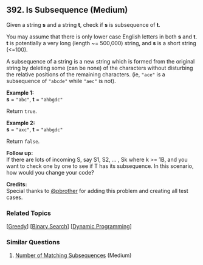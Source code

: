 <!--|This file generated by command(leetcode description); DO NOT EDIT.    |-->
<!--+----------------------------------------------------------------------+-->
<!--|@author    Openset <openset.wang@gmail.com>                           |-->
<!--|@link      https://github.com/openset                                 |-->
<!--|@home      https://github.com/openset/leetcode                        |-->
<!--+----------------------------------------------------------------------+-->

## 392. Is Subsequence (Medium)

<p>
Given a string <b>s</b> and a string <b>t</b>, check if <b>s</b> is subsequence of <b>t</b>.
</p>

<p>
You may assume that there is only lower case English letters in both <b>s</b> and <b>t</b>. <b>t</b> is potentially a very long (length ~= 500,000) string, and <b>s</b> is a short string (<=100).
</p>

<p>
A subsequence of a string is a new string which is formed from the original string by deleting some (can be none) of the characters without disturbing the relative positions of the remaining characters. (ie, <code>"ace"</code> is a subsequence of <code>"abcde"</code> while <code>"aec"</code> is not).
</p>

<p><b>Example 1:</b><br />
<b>s</b> = <code>"abc"</code>, <b>t</b> = <code>"ahbgdc"</code>
</p>
<p>
Return <code>true</code>.
</p>

<p><b>Example 2:</b><br />
<b>s</b> = <code>"axc"</code>, <b>t</b> = <code>"ahbgdc"</code>
</p>
<p>
Return <code>false</code>.
</p>

<p><b>Follow up:</b><br />
If there are lots of incoming S, say S1, S2, ... , Sk where k >= 1B, and you want to check one by one to see if T has its subsequence. In this scenario, how would you change your code?</p>

<p><b>Credits:</b><br />Special thanks to <a href="https://leetcode.com/pbrother/">@pbrother</a> for adding this problem and creating all test cases.</p>

### Related Topics
[[Greedy](https://github.com/openset/leetcode/tree/master/tag/greedy/README.md)] [[Binary Search](https://github.com/openset/leetcode/tree/master/tag/binary-search/README.md)] [[Dynamic Programming](https://github.com/openset/leetcode/tree/master/tag/dynamic-programming/README.md)] 

### Similar Questions
  1. [Number of Matching Subsequences](https://github.com/openset/leetcode/tree/master/problems/number-of-matching-subsequences) (Medium)
